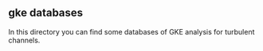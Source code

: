 ## gke databases
In this directory you can find some databases of GKE analysis for turbulent channels. 
